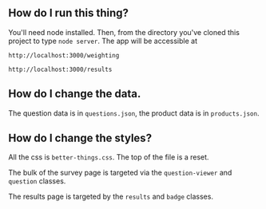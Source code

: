 ## How do I run this thing?

You'll need node installed.  Then, from the directory you've cloned this
project to type `node server`.  The app will be accessible at

`http://localhost:3000/weighting`

`http://localhost:3000/results`

## How do I change the data.

The question data is in `questions.json`, the product data is in
`products.json`.

## How do I change the styles?

All the css is `better-things.css`.  The top of the file is a reset.

The bulk of the survey page is targeted via the `question-viewer` and
`question` classes.

The results page is targeted by the `results` and `badge` classes.
